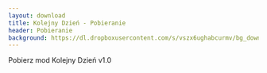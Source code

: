 ```yaml
---
layout: download
title: Kolejny Dzień - Pobieranie
header: Pobieranie
background: https://dl.dropboxusercontent.com/s/vszx6ughabcurmv/bg_download.jpg
---
```

Pobierz mod Kolejny Dzień v1.0